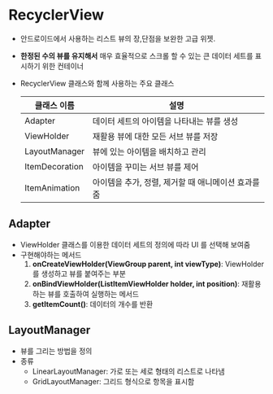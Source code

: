 # RecyclerView
* 안드로이드에서 사용하는 리스트 뷰의 장,단점을 보완한 고급 위젯.
* __한정된 수의 뷰를 유지해서__ 매우 효율적으로 스크롤 할 수 있는 큰 데이터 세트를 표시하기 위한 컨테이너
* RecyclerView 클래스와 함께 사용하는 주요 클래스

    |클래스 이름|설명|
    |---|---|
    |Adapter|데이터 세트의 아이템을 나타내는 뷰를 생성|
    |ViewHolder|재활용 뷰에 대한 모든 서브 뷰를 저장|
    |LayoutManager|뷰에 있는 아이템을 배치하고 관리|
    |ItemDecoration|아이템을 꾸미는 서브 뷰를 제어|
    |ItemAnimation|아이템을 추가, 정렬, 제거할 때 애니메이션 효과를 줌|
## Adapter
* ViewHolder 클래스를 이용한 데이터 세트의 정의에 따라 UI 를 선택해 보여줌
* 구현해야하는 메서드
    1. __onCreateViewHolder(ViewGroup parent, int viewType)__: ViewHolder를 생성하고 뷰를 붙여주는 부분
    2. __onBindViewHolder(ListItemViewHolder holder, int position)__: 재활용하는 뷰를 호출하여 실행하는 메서드
    3. __getItemCount()__: 데이터의 개수를 반환
## LayoutManager
* 뷰를 그리는 방법을 정의
* 종류
    * LinearLayoutManager: 가로 또는 세로 형태의 리스트로 나타냄
    * GridLayoutManager: 그리드 형식으로 항목을 표시함
